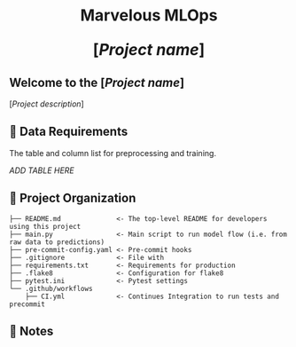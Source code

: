 <h1 align="center">
Marvelous MLOps
    
[_Project name_]

</h1>

## Welcome to the [_Project name_]
[_Project description_]

## ️🔷 Data Requirements

The table and column list for preprocessing and training.

_ADD TABLE HERE_



## 📖 Project Organization
    ├── README.md              <- The top-level README for developers using this project
    ├── main.py                <- Main script to run model flow (i.e. from raw data to predictions)
    ├── pre-commit-config.yaml <- Pre-commit hooks
    ├── .gitignore             <- File with 
    ├── requirements.txt       <- Requirements for production
    ├── .flake8                <- Configuration for flake8
    ├── pytest.ini             <- Pytest settings
    └── .github/workflows
        ├── CI.yml             <- Continues Integration to run tests and precommit
## 🔔 Notes
